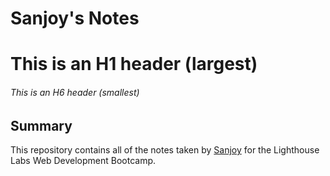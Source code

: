 # Sanjoy's Notes
# This is an H1 header (largest)
###### This is an H6 header (smallest)

## Summary 

This repository contains all of the notes taken by [Sanjoy](https://github.com/sanjoy-kumar/lighthouse-web-notes) for the Lighthouse Labs Web Development Bootcamp.

